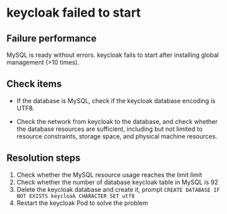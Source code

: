 # keycloak failed to start

## Failure performance

MySQL is ready without errors. keycloak fails to start after installing global management (>10 times).



## Check items

- If the database is MySQL, check if the keycloak database encoding is UTF8.

- Check the network from keycloak to the database, and check whether the database resources are sufficient, including but not limited to resource constraints, storage space, and physical machine resources.

## Resolution steps



1. Check whether the MySQL resource usage reaches the limit limit
2. Check whether the number of database keycloak table in MySQL is 92
3. Delete the keycloak database and create it, prompt `CREATE DATABASE IF NOT EXISTS keycloak CHARACTER SET utf8`
4. Restart the keycloak Pod to solve the problem